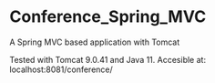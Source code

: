 # Conference_Spring_MVC
A Spring MVC based application with Tomcat

Tested with Tomcat 9.0.41 and Java 11.
Accesible at: localhost:8081/conference/
